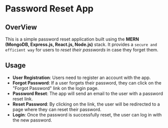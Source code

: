 # Password Reset App

## OverView

This is a simple password reset application built using the **MERN (MongoDB, Express.js, React.js, Node.js)** stack. It provides a `secure and efficient way` for users to *reset their passwords* in case they forget them.

## Usage

  + **User Registration**: Users need to register an account with the app.
  + **Forgot Password**: If a user forgets their password, they can click on the "Forgot Password" link on the login page.
  + **Password Reset**: The app will send an email to the user with a password reset link.
  + **Reset Password**: By clicking on the link, the user will be redirected to a page where they can reset their password.
  + **Login**: Once the password is successfully reset, the user can log in with the new password.
  
  